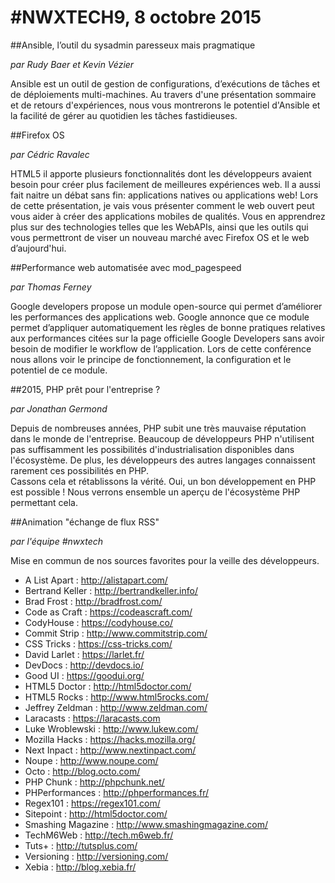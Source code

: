 # #NWXTECH9, 8 octobre 2015

##Ansible, l’outil du sysadmin paresseux mais pragmatique

*par Rudy Baer et Kevin Vézier*

Ansible est un outil de gestion de configurations, d’exécutions de tâches et de déploiements multi-machines. Au travers d'une présentation sommaire et de retours d'expériences, nous vous montrerons le potentiel d'Ansible et la facilité de gérer au quotidien les tâches fastidieuses.

##Firefox OS

*par Cédric Ravalec*

HTML5 il apporte plusieurs fonctionnalités dont les développeurs avaient besoin pour créer plus facilement de meilleures expériences web. Il a aussi fait naitre un débat sans fin: applications natives ou applications web! Lors de cette présentation, je vais vous présenter comment le web ouvert peut vous aider à créer des applications mobiles de qualités. Vous en apprendrez plus sur des technologies telles que les WebAPIs, ainsi que les outils qui vous permettront de viser un nouveau marché avec Firefox OS et le web d’aujourd'hui.


##Performance web automatisée avec mod_pagespeed

*par Thomas Ferney*

Google developers propose un module open-source qui permet d’améliorer les performances des applications web. Google annonce que ce module permet d’appliquer automatiquement les règles de bonne pratiques relatives aux performances citées sur la page officielle Google Developers sans avoir besoin de modifier le workflow de l’application. Lors de cette conférence nous allons voir le principe de fonctionnement, la configuration et le potentiel de ce module.

##2015, PHP prêt pour l'entreprise ?

*par Jonathan Germond*

Depuis de nombreuses années, PHP subit une très mauvaise réputation dans le monde de l'entreprise. Beaucoup de développeurs PHP n'utilisent pas suffisamment les possibilités d'industrialisation disponibles dans l'écosystème. De plus, les développeurs des autres langages connaissent rarement ces possibilités en PHP.  
Cassons cela et rétablissons la vérité. Oui, un bon développement en PHP est possible ! Nous verrons ensemble un aperçu de l'écosystème PHP permettant cela.

##Animation "échange de flux RSS"

*par l'équipe #nwxtech*

Mise en commun de nos sources favorites pour la veille des développeurs.

 - A List Apart : http://alistapart.com/
 - Bertrand Keller : http://bertrandkeller.info/
 - Brad Frost : http://bradfrost.com/
 - Code as Craft : https://codeascraft.com/
 - CodyHouse : https://codyhouse.co/
 - Commit Strip : http://www.commitstrip.com/
 - CSS Tricks : https://css-tricks.com/
 - David Larlet : https://larlet.fr/
 - DevDocs : http://devdocs.io/
 - Good UI : https://goodui.org/
 - HTML5 Doctor : http://html5doctor.com/
 - HTML5 Rocks : http://www.html5rocks.com/
 - Jeffrey Zeldman : http://www.zeldman.com/
 - Laracasts : https://laracasts.com
 - Luke Wroblewski : http://www.lukew.com/
 - Mozilla Hacks : https://hacks.mozilla.org/
 - Next Inpact : http://www.nextinpact.com/
 - Noupe : http://www.noupe.com/
 - Octo : http://blog.octo.com/
 - PHP Chunk : http://phpchunk.net/
 - PHPerformances : http://phperformances.fr/
 - Regex101 : https://regex101.com/
 - Sitepoint : http://html5doctor.com/
 - Smashing Magazine : http://www.smashingmagazine.com/
 - TechM6Web : http://tech.m6web.fr/
 - Tuts+ : http://tutsplus.com/
 - Versioning : http://versioning.com/
 - Xebia : http://blog.xebia.fr/